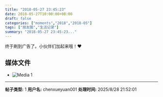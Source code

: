 ```yaml
---
title: "2018-05-27 23:45:23"
date: 2018-05-27T10:00:00+08:00
draft: false
categories: ["moments","2018","2018-05"]
tags: ["朋友圈","生活记录"]
summary: "2018-05-27 23:45:23..."
---
```


终于刷到广告了。小伙伴们加起来哦！❤️

## 媒体文件

- ![Media 1](/Moments/photos/2018-05-27/201805272345230.jpg)

---

**帖子类型:** 1
**用户名:** chenxueyuan001
**处理时间:** 2025/8/28 21:52:01